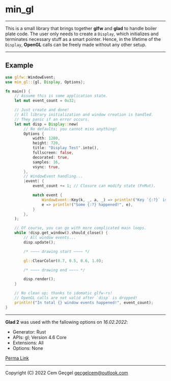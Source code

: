 # min_gl

---

This is a small library that brings together **glfw** and **glad** to handle
boiler plate code. The user only needs to create a `Display`, which initializes
and terminates necessary stuff as a smart pointer. Hence, in the lifetime of the
`Display`, **OpenGL** calls can be freely made without any other setup.

---

## Example

```rust
use glfw::WindowEvent;
use min_gl::{gl, Display, Options};

fn main() {
    // Assume this is some application state.
    let mut event_count = 0u32;

    // Just create and done!
    // All library initialization and window creation is handled.
    // They panic if an error occurs.
    let mut disp = Display::new(
        // No defaults; you cannot miss anything!
        Options {
            width: 1280,
            height: 720,
            title: "Display Test".into(),
            fullscreen: false,
            decorated: true,
            samples: 16,
            vsync: true,
        },
        // WindowEvent handling...
        |event| {
            event_count += 1; // Closure can modify state (FnMut).

            match event {
                WindowEvent::Key(k, _, a, _) => println!("Key `{:?}` is {:?}ed!", k, a),
                e => println!("Some {:?} happened!", e),
            }
        },
    );

    // Of course, you can go with more complicated main loops.
    while !disp.get_window().should_close() {
        // All window events...
        disp.update();

        /* ~~~~ drawing start ~~~~ */

        gl::ClearColor(0.7, 0.5, 0.6, 1.0);

        /* ~~~~ drawing end ~~~~ */

        disp.render();
    }

    // No clean up; thanks to idomatic glfw-rs!
    // OpenGL calls are not valid after `disp` is dropped!
    println!("In total {} window events happened!", event_count);
}
```

---

**Glad 2** was used with the fallowing options on _16.02.2022_:

- Generator: Rust
- APIs: gl; Version 4.6 Core
- Extensions: All
- Options: None

[Perma Link](https://gen.glad.sh/#generator=rust&api=gl%3D4.6&profile=gl%3Dcore%2Cgles1%3Dcommon&extensions=GL_3DFX_multisample%2CGL_3DFX_tbuffer%2CGL_3DFX_texture_compression_FXT1%2CGL_AMD_blend_minmax_factor%2CGL_AMD_conservative_depth%2CGL_AMD_debug_output%2CGL_AMD_depth_clamp_separate%2CGL_AMD_draw_buffers_blend%2CGL_AMD_framebuffer_multisample_advanced%2CGL_AMD_framebuffer_sample_positions%2CGL_AMD_gcn_shader%2CGL_AMD_gpu_shader_half_float%2CGL_AMD_gpu_shader_int16%2CGL_AMD_gpu_shader_int64%2CGL_AMD_interleaved_elements%2CGL_AMD_multi_draw_indirect%2CGL_AMD_name_gen_delete%2CGL_AMD_occlusion_query_event%2CGL_AMD_performance_monitor%2CGL_AMD_pinned_memory%2CGL_AMD_query_buffer_object%2CGL_AMD_sample_positions%2CGL_AMD_seamless_cubemap_per_texture%2CGL_AMD_shader_atomic_counter_ops%2CGL_AMD_shader_ballot%2CGL_AMD_shader_explicit_vertex_parameter%2CGL_AMD_shader_gpu_shader_half_float_fetch%2CGL_AMD_shader_image_load_store_lod%2CGL_AMD_shader_stencil_export%2CGL_AMD_shader_trinary_minmax%2CGL_AMD_sparse_texture%2CGL_AMD_stencil_operation_extended%2CGL_AMD_texture_gather_bias_lod%2CGL_AMD_texture_texture4%2CGL_AMD_transform_feedback3_lines_triangles%2CGL_AMD_transform_feedback4%2CGL_AMD_vertex_shader_layer%2CGL_AMD_vertex_shader_tessellator%2CGL_AMD_vertex_shader_viewport_index%2CGL_APPLE_aux_depth_stencil%2CGL_APPLE_client_storage%2CGL_APPLE_element_array%2CGL_APPLE_fence%2CGL_APPLE_float_pixels%2CGL_APPLE_flush_buffer_range%2CGL_APPLE_object_purgeable%2CGL_APPLE_rgb_422%2CGL_APPLE_row_bytes%2CGL_APPLE_specular_vector%2CGL_APPLE_texture_range%2CGL_APPLE_transform_hint%2CGL_APPLE_vertex_array_object%2CGL_APPLE_vertex_array_range%2CGL_APPLE_vertex_program_evaluators%2CGL_APPLE_ycbcr_422%2CGL_ARB_ES2_compatibility%2CGL_ARB_ES3_1_compatibility%2CGL_ARB_ES3_2_compatibility%2CGL_ARB_ES3_compatibility%2CGL_ARB_arrays_of_arrays%2CGL_ARB_base_instance%2CGL_ARB_bindless_texture%2CGL_ARB_blend_func_extended%2CGL_ARB_buffer_storage%2CGL_ARB_cl_event%2CGL_ARB_clear_buffer_object%2CGL_ARB_clear_texture%2CGL_ARB_clip_control%2CGL_ARB_color_buffer_float%2CGL_ARB_compatibility%2CGL_ARB_compressed_texture_pixel_storage%2CGL_ARB_compute_shader%2CGL_ARB_compute_variable_group_size%2CGL_ARB_conditional_render_inverted%2CGL_ARB_conservative_depth%2CGL_ARB_copy_buffer%2CGL_ARB_copy_image%2CGL_ARB_cull_distance%2CGL_ARB_debug_output%2CGL_ARB_depth_buffer_float%2CGL_ARB_depth_clamp%2CGL_ARB_depth_texture%2CGL_ARB_derivative_control%2CGL_ARB_direct_state_access%2CGL_ARB_draw_buffers%2CGL_ARB_draw_buffers_blend%2CGL_ARB_draw_elements_base_vertex%2CGL_ARB_draw_indirect%2CGL_ARB_draw_instanced%2CGL_ARB_enhanced_layouts%2CGL_ARB_explicit_attrib_location%2CGL_ARB_explicit_uniform_location%2CGL_ARB_fragment_coord_conventions%2CGL_ARB_fragment_layer_viewport%2CGL_ARB_fragment_program%2CGL_ARB_fragment_program_shadow%2CGL_ARB_fragment_shader%2CGL_ARB_fragment_shader_interlock%2CGL_ARB_framebuffer_no_attachments%2CGL_ARB_framebuffer_object%2CGL_ARB_framebuffer_sRGB%2CGL_ARB_geometry_shader4%2CGL_ARB_get_program_binary%2CGL_ARB_get_texture_sub_image%2CGL_ARB_gl_spirv%2CGL_ARB_gpu_shader5%2CGL_ARB_gpu_shader_fp64%2CGL_ARB_gpu_shader_int64%2CGL_ARB_half_float_pixel%2CGL_ARB_half_float_vertex%2CGL_ARB_imaging%2CGL_ARB_indirect_parameters%2CGL_ARB_instanced_arrays%2CGL_ARB_internalformat_query%2CGL_ARB_internalformat_query2%2CGL_ARB_invalidate_subdata%2CGL_ARB_map_buffer_alignment%2CGL_ARB_map_buffer_range%2CGL_ARB_matrix_palette%2CGL_ARB_multi_bind%2CGL_ARB_multi_draw_indirect%2CGL_ARB_multisample%2CGL_ARB_multitexture%2CGL_ARB_occlusion_query%2CGL_ARB_occlusion_query2%2CGL_ARB_parallel_shader_compile%2CGL_ARB_pipeline_statistics_query%2CGL_ARB_pixel_buffer_object%2CGL_ARB_point_parameters%2CGL_ARB_point_sprite%2CGL_ARB_polygon_offset_clamp%2CGL_ARB_post_depth_coverage%2CGL_ARB_program_interface_query%2CGL_ARB_provoking_vertex%2CGL_ARB_query_buffer_object%2CGL_ARB_robust_buffer_access_behavior%2CGL_ARB_robustness%2CGL_ARB_robustness_isolation%2CGL_ARB_sample_locations%2CGL_ARB_sample_shading%2CGL_ARB_sampler_objects%2CGL_ARB_seamless_cube_map%2CGL_ARB_seamless_cubemap_per_texture%2CGL_ARB_separate_shader_objects%2CGL_ARB_shader_atomic_counter_ops%2CGL_ARB_shader_atomic_counters%2CGL_ARB_shader_ballot%2CGL_ARB_shader_bit_encoding%2CGL_ARB_shader_clock%2CGL_ARB_shader_draw_parameters%2CGL_ARB_shader_group_vote%2CGL_ARB_shader_image_load_store%2CGL_ARB_shader_image_size%2CGL_ARB_shader_objects%2CGL_ARB_shader_precision%2CGL_ARB_shader_stencil_export%2CGL_ARB_shader_storage_buffer_object%2CGL_ARB_shader_subroutine%2CGL_ARB_shader_texture_image_samples%2CGL_ARB_shader_texture_lod%2CGL_ARB_shader_viewport_layer_array%2CGL_ARB_shading_language_100%2CGL_ARB_shading_language_420pack%2CGL_ARB_shading_language_include%2CGL_ARB_shading_language_packing%2CGL_ARB_shadow%2CGL_ARB_shadow_ambient%2CGL_ARB_sparse_buffer%2CGL_ARB_sparse_texture%2CGL_ARB_sparse_texture2%2CGL_ARB_sparse_texture_clamp%2CGL_ARB_spirv_extensions%2CGL_ARB_stencil_texturing%2CGL_ARB_sync%2CGL_ARB_tessellation_shader%2CGL_ARB_texture_barrier%2CGL_ARB_texture_border_clamp%2CGL_ARB_texture_buffer_object%2CGL_ARB_texture_buffer_object_rgb32%2CGL_ARB_texture_buffer_range%2CGL_ARB_texture_compression%2CGL_ARB_texture_compression_bptc%2CGL_ARB_texture_compression_rgtc%2CGL_ARB_texture_cube_map%2CGL_ARB_texture_cube_map_array%2CGL_ARB_texture_env_add%2CGL_ARB_texture_env_combine%2CGL_ARB_texture_env_crossbar%2CGL_ARB_texture_env_dot3%2CGL_ARB_texture_filter_anisotropic%2CGL_ARB_texture_filter_minmax%2CGL_ARB_texture_float%2CGL_ARB_texture_gather%2CGL_ARB_texture_mirror_clamp_to_edge%2CGL_ARB_texture_mirrored_repeat%2CGL_ARB_texture_multisample%2CGL_ARB_texture_non_power_of_two%2CGL_ARB_texture_query_levels%2CGL_ARB_texture_query_lod%2CGL_ARB_texture_rectangle%2CGL_ARB_texture_rg%2CGL_ARB_texture_rgb10_a2ui%2CGL_ARB_texture_stencil8%2CGL_ARB_texture_storage%2CGL_ARB_texture_storage_multisample%2CGL_ARB_texture_swizzle%2CGL_ARB_texture_view%2CGL_ARB_timer_query%2CGL_ARB_transform_feedback2%2CGL_ARB_transform_feedback3%2CGL_ARB_transform_feedback_instanced%2CGL_ARB_transform_feedback_overflow_query%2CGL_ARB_transpose_matrix%2CGL_ARB_uniform_buffer_object%2CGL_ARB_vertex_array_bgra%2CGL_ARB_vertex_array_object%2CGL_ARB_vertex_attrib_64bit%2CGL_ARB_vertex_attrib_binding%2CGL_ARB_vertex_blend%2CGL_ARB_vertex_buffer_object%2CGL_ARB_vertex_program%2CGL_ARB_vertex_shader%2CGL_ARB_vertex_type_10f_11f_11f_rev%2CGL_ARB_vertex_type_2_10_10_10_rev%2CGL_ARB_viewport_array%2CGL_ARB_window_pos%2CGL_ATI_draw_buffers%2CGL_ATI_element_array%2CGL_ATI_envmap_bumpmap%2CGL_ATI_fragment_shader%2CGL_ATI_map_object_buffer%2CGL_ATI_meminfo%2CGL_ATI_pixel_format_float%2CGL_ATI_pn_triangles%2CGL_ATI_separate_stencil%2CGL_ATI_text_fragment_shader%2CGL_ATI_texture_env_combine3%2CGL_ATI_texture_float%2CGL_ATI_texture_mirror_once%2CGL_ATI_vertex_array_object%2CGL_ATI_vertex_attrib_array_object%2CGL_ATI_vertex_streams%2CGL_EXT_422_pixels%2CGL_EXT_EGL_image_storage%2CGL_EXT_EGL_sync%2CGL_EXT_abgr%2CGL_EXT_bgra%2CGL_EXT_bindable_uniform%2CGL_EXT_blend_color%2CGL_EXT_blend_equation_separate%2CGL_EXT_blend_func_separate%2CGL_EXT_blend_logic_op%2CGL_EXT_blend_minmax%2CGL_EXT_blend_subtract%2CGL_EXT_clip_volume_hint%2CGL_EXT_cmyka%2CGL_EXT_color_subtable%2CGL_EXT_compiled_vertex_array%2CGL_EXT_convolution%2CGL_EXT_coordinate_frame%2CGL_EXT_copy_texture%2CGL_EXT_cull_vertex%2CGL_EXT_debug_label%2CGL_EXT_debug_marker%2CGL_EXT_depth_bounds_test%2CGL_EXT_direct_state_access%2CGL_EXT_draw_buffers2%2CGL_EXT_draw_instanced%2CGL_EXT_draw_range_elements%2CGL_EXT_external_buffer%2CGL_EXT_fog_coord%2CGL_EXT_framebuffer_blit%2CGL_EXT_framebuffer_multisample%2CGL_EXT_framebuffer_multisample_blit_scaled%2CGL_EXT_framebuffer_object%2CGL_EXT_framebuffer_sRGB%2CGL_EXT_geometry_shader4%2CGL_EXT_gpu_program_parameters%2CGL_EXT_gpu_shader4%2CGL_EXT_histogram%2CGL_EXT_index_array_formats%2CGL_EXT_index_func%2CGL_EXT_index_material%2CGL_EXT_index_texture%2CGL_EXT_light_texture%2CGL_EXT_memory_object%2CGL_EXT_memory_object_fd%2CGL_EXT_memory_object_win32%2CGL_EXT_misc_attribute%2CGL_EXT_multi_draw_arrays%2CGL_EXT_multisample%2CGL_EXT_multiview_tessellation_geometry_shader%2CGL_EXT_multiview_texture_multisample%2CGL_EXT_multiview_timer_query%2CGL_EXT_packed_depth_stencil%2CGL_EXT_packed_float%2CGL_EXT_packed_pixels%2CGL_EXT_paletted_texture%2CGL_EXT_pixel_buffer_object%2CGL_EXT_pixel_transform%2CGL_EXT_pixel_transform_color_table%2CGL_EXT_point_parameters%2CGL_EXT_polygon_offset%2CGL_EXT_polygon_offset_clamp%2CGL_EXT_post_depth_coverage%2CGL_EXT_provoking_vertex%2CGL_EXT_raster_multisample%2CGL_EXT_rescale_normal%2CGL_EXT_secondary_color%2CGL_EXT_semaphore%2CGL_EXT_semaphore_fd%2CGL_EXT_semaphore_win32%2CGL_EXT_separate_shader_objects%2CGL_EXT_separate_specular_color%2CGL_EXT_shader_framebuffer_fetch%2CGL_EXT_shader_framebuffer_fetch_non_coherent%2CGL_EXT_shader_image_load_formatted%2CGL_EXT_shader_image_load_store%2CGL_EXT_shader_integer_mix%2CGL_EXT_shadow_funcs%2CGL_EXT_shared_texture_palette%2CGL_EXT_sparse_texture2%2CGL_EXT_stencil_clear_tag%2CGL_EXT_stencil_two_side%2CGL_EXT_stencil_wrap%2CGL_EXT_subtexture%2CGL_EXT_texture%2CGL_EXT_texture3D%2CGL_EXT_texture_array%2CGL_EXT_texture_buffer_object%2CGL_EXT_texture_compression_latc%2CGL_EXT_texture_compression_rgtc%2CGL_EXT_texture_compression_s3tc%2CGL_EXT_texture_cube_map%2CGL_EXT_texture_env_add%2CGL_EXT_texture_env_combine%2CGL_EXT_texture_env_dot3%2CGL_EXT_texture_filter_anisotropic%2CGL_EXT_texture_filter_minmax%2CGL_EXT_texture_integer%2CGL_EXT_texture_lod_bias%2CGL_EXT_texture_mirror_clamp%2CGL_EXT_texture_object%2CGL_EXT_texture_perturb_normal%2CGL_EXT_texture_sRGB%2CGL_EXT_texture_sRGB_R8%2CGL_EXT_texture_sRGB_RG8%2CGL_EXT_texture_sRGB_decode%2CGL_EXT_texture_shadow_lod%2CGL_EXT_texture_shared_exponent%2CGL_EXT_texture_snorm%2CGL_EXT_texture_storage%2CGL_EXT_texture_swizzle%2CGL_EXT_timer_query%2CGL_EXT_transform_feedback%2CGL_EXT_vertex_array%2CGL_EXT_vertex_array_bgra%2CGL_EXT_vertex_attrib_64bit%2CGL_EXT_vertex_shader%2CGL_EXT_vertex_weighting%2CGL_EXT_win32_keyed_mutex%2CGL_EXT_window_rectangles%2CGL_EXT_x11_sync_object%2CGL_GREMEDY_frame_terminator%2CGL_GREMEDY_string_marker%2CGL_HP_convolution_border_modes%2CGL_HP_image_transform%2CGL_HP_occlusion_test%2CGL_HP_texture_lighting%2CGL_IBM_cull_vertex%2CGL_IBM_multimode_draw_arrays%2CGL_IBM_rasterpos_clip%2CGL_IBM_static_data%2CGL_IBM_texture_mirrored_repeat%2CGL_IBM_vertex_array_lists%2CGL_INGR_blend_func_separate%2CGL_INGR_color_clamp%2CGL_INGR_interlace_read%2CGL_INTEL_blackhole_render%2CGL_INTEL_conservative_rasterization%2CGL_INTEL_fragment_shader_ordering%2CGL_INTEL_framebuffer_CMAA%2CGL_INTEL_map_texture%2CGL_INTEL_parallel_arrays%2CGL_INTEL_performance_query%2CGL_KHR_blend_equation_advanced%2CGL_KHR_blend_equation_advanced_coherent%2CGL_KHR_context_flush_control%2CGL_KHR_debug%2CGL_KHR_no_error%2CGL_KHR_parallel_shader_compile%2CGL_KHR_robust_buffer_access_behavior%2CGL_KHR_robustness%2CGL_KHR_shader_subgroup%2CGL_KHR_texture_compression_astc_hdr%2CGL_KHR_texture_compression_astc_ldr%2CGL_KHR_texture_compression_astc_sliced_3d%2CGL_MESAX_texture_stack%2CGL_MESA_framebuffer_flip_x%2CGL_MESA_framebuffer_flip_y%2CGL_MESA_framebuffer_swap_xy%2CGL_MESA_pack_invert%2CGL_MESA_program_binary_formats%2CGL_MESA_resize_buffers%2CGL_MESA_shader_integer_functions%2CGL_MESA_tile_raster_order%2CGL_MESA_window_pos%2CGL_MESA_ycbcr_texture%2CGL_NVX_blend_equation_advanced_multi_draw_buffers%2CGL_NVX_conditional_render%2CGL_NVX_gpu_memory_info%2CGL_NVX_gpu_multicast2%2CGL_NVX_linked_gpu_multicast%2CGL_NVX_progress_fence%2CGL_NV_alpha_to_coverage_dither_control%2CGL_NV_bindless_multi_draw_indirect%2CGL_NV_bindless_multi_draw_indirect_count%2CGL_NV_bindless_texture%2CGL_NV_blend_equation_advanced%2CGL_NV_blend_equation_advanced_coherent%2CGL_NV_blend_minmax_factor%2CGL_NV_blend_square%2CGL_NV_clip_space_w_scaling%2CGL_NV_command_list%2CGL_NV_compute_program5%2CGL_NV_compute_shader_derivatives%2CGL_NV_conditional_render%2CGL_NV_conservative_raster%2CGL_NV_conservative_raster_dilate%2CGL_NV_conservative_raster_pre_snap%2CGL_NV_conservative_raster_pre_snap_triangles%2CGL_NV_conservative_raster_underestimation%2CGL_NV_copy_depth_to_color%2CGL_NV_copy_image%2CGL_NV_deep_texture3D%2CGL_NV_depth_buffer_float%2CGL_NV_depth_clamp%2CGL_NV_draw_texture%2CGL_NV_draw_vulkan_image%2CGL_NV_evaluators%2CGL_NV_explicit_multisample%2CGL_NV_fence%2CGL_NV_fill_rectangle%2CGL_NV_float_buffer%2CGL_NV_fog_distance%2CGL_NV_fragment_coverage_to_color%2CGL_NV_fragment_program%2CGL_NV_fragment_program2%2CGL_NV_fragment_program4%2CGL_NV_fragment_program_option%2CGL_NV_fragment_shader_barycentric%2CGL_NV_fragment_shader_interlock%2CGL_NV_framebuffer_mixed_samples%2CGL_NV_framebuffer_multisample_coverage%2CGL_NV_geometry_program4%2CGL_NV_geometry_shader4%2CGL_NV_geometry_shader_passthrough%2CGL_NV_gpu_multicast%2CGL_NV_gpu_program4%2CGL_NV_gpu_program5%2CGL_NV_gpu_program5_mem_extended%2CGL_NV_gpu_shader5%2CGL_NV_half_float%2CGL_NV_internalformat_sample_query%2CGL_NV_light_max_exponent%2CGL_NV_memory_attachment%2CGL_NV_memory_object_sparse%2CGL_NV_mesh_shader%2CGL_NV_multisample_coverage%2CGL_NV_multisample_filter_hint%2CGL_NV_occlusion_query%2CGL_NV_packed_depth_stencil%2CGL_NV_parameter_buffer_object%2CGL_NV_parameter_buffer_object2%2CGL_NV_path_rendering%2CGL_NV_path_rendering_shared_edge%2CGL_NV_pixel_data_range%2CGL_NV_point_sprite%2CGL_NV_present_video%2CGL_NV_primitive_restart%2CGL_NV_primitive_shading_rate%2CGL_NV_query_resource%2CGL_NV_query_resource_tag%2CGL_NV_register_combiners%2CGL_NV_register_combiners2%2CGL_NV_representative_fragment_test%2CGL_NV_robustness_video_memory_purge%2CGL_NV_sample_locations%2CGL_NV_sample_mask_override_coverage%2CGL_NV_scissor_exclusive%2CGL_NV_shader_atomic_counters%2CGL_NV_shader_atomic_float%2CGL_NV_shader_atomic_float64%2CGL_NV_shader_atomic_fp16_vector%2CGL_NV_shader_atomic_int64%2CGL_NV_shader_buffer_load%2CGL_NV_shader_buffer_store%2CGL_NV_shader_storage_buffer_object%2CGL_NV_shader_subgroup_partitioned%2CGL_NV_shader_texture_footprint%2CGL_NV_shader_thread_group%2CGL_NV_shader_thread_shuffle%2CGL_NV_shading_rate_image%2CGL_NV_stereo_view_rendering%2CGL_NV_tessellation_program5%2CGL_NV_texgen_emboss%2CGL_NV_texgen_reflection%2CGL_NV_texture_barrier%2CGL_NV_texture_compression_vtc%2CGL_NV_texture_env_combine4%2CGL_NV_texture_expand_normal%2CGL_NV_texture_multisample%2CGL_NV_texture_rectangle%2CGL_NV_texture_rectangle_compressed%2CGL_NV_texture_shader%2CGL_NV_texture_shader2%2CGL_NV_texture_shader3%2CGL_NV_timeline_semaphore%2CGL_NV_transform_feedback%2CGL_NV_transform_feedback2%2CGL_NV_uniform_buffer_unified_memory%2CGL_NV_vdpau_interop%2CGL_NV_vdpau_interop2%2CGL_NV_vertex_array_range%2CGL_NV_vertex_array_range2%2CGL_NV_vertex_attrib_integer_64bit%2CGL_NV_vertex_buffer_unified_memory%2CGL_NV_vertex_program%2CGL_NV_vertex_program1_1%2CGL_NV_vertex_program2%2CGL_NV_vertex_program2_option%2CGL_NV_vertex_program3%2CGL_NV_vertex_program4%2CGL_NV_video_capture%2CGL_NV_viewport_array2%2CGL_NV_viewport_swizzle%2CGL_OES_byte_coordinates%2CGL_OES_compressed_paletted_texture%2CGL_OES_fixed_point%2CGL_OES_query_matrix%2CGL_OES_read_format%2CGL_OES_single_precision%2CGL_OML_interlace%2CGL_OML_resample%2CGL_OML_subsample%2CGL_OVR_multiview%2CGL_OVR_multiview2%2CGL_PGI_misc_hints%2CGL_PGI_vertex_hints%2CGL_REND_screen_coordinates%2CGL_S3_s3tc%2CGL_SGIS_detail_texture%2CGL_SGIS_fog_function%2CGL_SGIS_generate_mipmap%2CGL_SGIS_multisample%2CGL_SGIS_pixel_texture%2CGL_SGIS_point_line_texgen%2CGL_SGIS_point_parameters%2CGL_SGIS_sharpen_texture%2CGL_SGIS_texture4D%2CGL_SGIS_texture_border_clamp%2CGL_SGIS_texture_color_mask%2CGL_SGIS_texture_edge_clamp%2CGL_SGIS_texture_filter4%2CGL_SGIS_texture_lod%2CGL_SGIS_texture_select%2CGL_SGIX_async%2CGL_SGIX_async_histogram%2CGL_SGIX_async_pixel%2CGL_SGIX_blend_alpha_minmax%2CGL_SGIX_calligraphic_fragment%2CGL_SGIX_clipmap%2CGL_SGIX_convolution_accuracy%2CGL_SGIX_depth_pass_instrument%2CGL_SGIX_depth_texture%2CGL_SGIX_flush_raster%2CGL_SGIX_fog_offset%2CGL_SGIX_fragment_lighting%2CGL_SGIX_framezoom%2CGL_SGIX_igloo_interface%2CGL_SGIX_instruments%2CGL_SGIX_interlace%2CGL_SGIX_ir_instrument1%2CGL_SGIX_list_priority%2CGL_SGIX_pixel_texture%2CGL_SGIX_pixel_tiles%2CGL_SGIX_polynomial_ffd%2CGL_SGIX_reference_plane%2CGL_SGIX_resample%2CGL_SGIX_scalebias_hint%2CGL_SGIX_shadow%2CGL_SGIX_shadow_ambient%2CGL_SGIX_sprite%2CGL_SGIX_subsample%2CGL_SGIX_tag_sample_buffer%2CGL_SGIX_texture_add_env%2CGL_SGIX_texture_coordinate_clamp%2CGL_SGIX_texture_lod_bias%2CGL_SGIX_texture_multi_buffer%2CGL_SGIX_texture_scale_bias%2CGL_SGIX_vertex_preclip%2CGL_SGIX_ycrcb%2CGL_SGIX_ycrcb_subsample%2CGL_SGIX_ycrcba%2CGL_SGI_color_matrix%2CGL_SGI_color_table%2CGL_SGI_texture_color_table%2CGL_SUNX_constant_data%2CGL_SUN_convolution_border_modes%2CGL_SUN_global_alpha%2CGL_SUN_mesh_array%2CGL_SUN_slice_accum%2CGL_SUN_triangle_list%2CGL_SUN_vertex%2CGL_WIN_phong_shading%2CGL_WIN_specular_fog)

---

Copyright (C) 2022 Cem Geçgel <gecgelcem@outlook.com>
